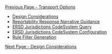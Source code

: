[Previous Page - Transport Options](transport_options.html)

<ul>
	<li><a href="design_considerations.html">Design Considerations</a></li>
	<li><a href="reportability_response_narrative_guidance.html">Reportability Response Narrative Guidance</a></li>
	<li><a href="ersd_jurisdictions_codesystem_query.html">ERSD Jurisdictions CodeSystem Query</a></li>
	<li><a href="ersd_jurisdictions_codesystem_configuration.html">ERSD Jurisdictions CodeSystem Configuration</a></li>
	<li><a href="rule_filter_generation.html">Rule Filter Generation</a></li>
</ul>

[Next Page - Design Considerations](design_considerations.html)